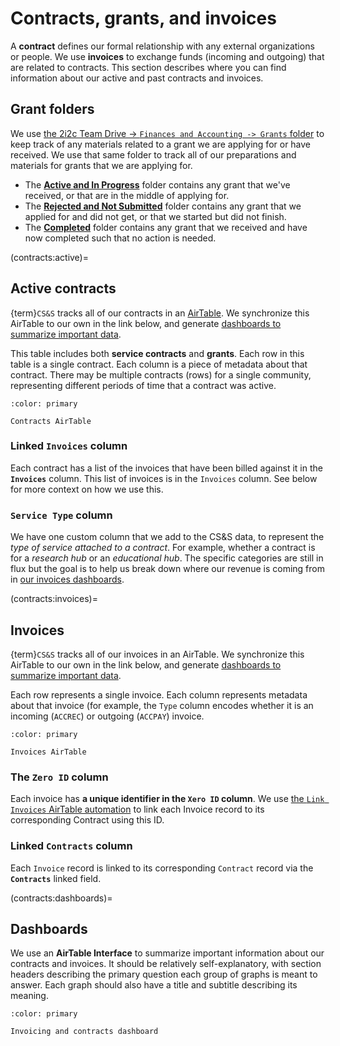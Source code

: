 # Contracts, grants, and invoices

A **contract** defines our formal relationship with any external organizations or people.
We use **invoices** to exchange funds (incoming and outgoing) that are related to contracts.
This section describes where you can find information about our active and past contracts and invoices.

## Grant folders

We use [the 2i2c Team Drive -> `Finances and Accounting -> Grants` folder](https://drive.google.com/drive/folders/1VvER_SxLDKjDYwfXYyEbPX9GN7YlsNpT?usp=sharing) to keep track of any materials related to a grant we are applying for or have received.  We use that same folder to track all of our preparations and materials for grants that we are applying for.

- The [**Active and In Progress**](https://drive.google.com/drive/folders/1Mgio3WQfpXkuuy_i--ioY_9XHIff4cQe?usp=share_link) folder contains any grant that we've received, or that are in the middle of applying for.
- The [**Rejected and Not Submitted**](https://drive.google.com/drive/folders/1BqCYoOvDrkv_f5eYbbrkP_3sHv2M6i7b?usp=share_link) folder contains any grant that we applied for and did not get, or that we started but did not finish.
- The [**Completed**](https://drive.google.com/drive/folders/1BALUGZh2x_LsQuBSMXAfxeryeP9bMleD?usp=share_link) folder contains any grant that we received and have now completed such that no action is needed.

(contracts:active)=
## Active contracts

{term}`CS&S` tracks all of our contracts in an [AirTable](accounts:airtable).
We synchronize this AirTable to our own in the link below, and generate [dashboards to summarize important data](contracts:dashboards).

This table includes both **service contracts** and **grants**.
Each row in this table is a single contract.
Each column is a piece of metadata about that contract.
There may be multiple contracts (rows) for a single community, representing different periods of time that a contract was active.

```{button-link} https://airtable.com/appbjBTRIbgRiElkr/tbliwB70vYg3hlkb1/viwWPJhcFbXUJZUO6
:color: primary

Contracts AirTable
```

### Linked `Invoices` column

Each contract has a list of the invoices that have been billed against it in the **`Invoices`** column.
This list of invoices is in the `Invoices` column.
See below for more context on how we use this.

### `Service Type` column

We have one custom column that we add to the CS&S data, to represent the _type of service attached to a contract_.
For example, whether a contract is for a _research hub_ or an _educational hub_.
The specific categories are still in flux but the goal is to help us break down where our revenue is coming from in [our invoices dashboards](contracts:dashboards).

(contracts:invoices)=
## Invoices

{term}`CS&S` tracks all of our invoices in an AirTable.
We synchronize this AirTable to our own in the link below, and generate [dashboards to summarize important data](contracts:dashboards).

Each row represents a single invoice.
Each column represents metadata about that invoice (for example, the `Type` column encodes whether it is an incoming (`ACCREC`) or outgoing (`ACCPAY`) invoice.

```{button-link} https://airtable.com/appbjBTRIbgRiElkr/tblkmferOITqS2vH8/viwfuamzW4kbaQSSJ
:color: primary

Invoices AirTable
```

### The `Zero ID` column

Each invoice has **a unique identifier in the `Xero ID` column**.
We use [the `Link Invoices` AirTable automation](https://airtable.com/appbjBTRIbgRiElkr/wflPVmcmuMb38DYIW/wtr3oTLWhTJoVns8d) to link each Invoice record to its corresponding Contract using this ID.

### Linked `Contracts` column

Each `Invoice` record is linked to its corresponding `Contract` record via the **`Contracts`** linked field.

(contracts:dashboards)=
## Dashboards

We use an **AirTable Interface** to summarize important information about our contracts and invoices.
It should be relatively self-explanatory, with section headers describing the primary question each group of graphs is meant to answer.
Each graph should also have a title and subtitle describing its meaning.

```{button-link} https://airtable.com/appbjBTRIbgRiElkr/pagDRzpzpmKVNncH7
:color: primary

Invoicing and contracts dashboard
```
